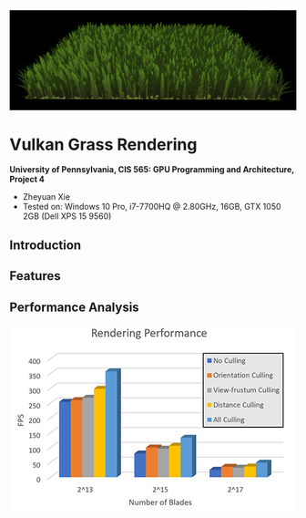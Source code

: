 ![](img/banner.gif)

Vulkan Grass Rendering
================
**University of Pennsylvania, CIS 565: GPU Programming and Architecture, Project 4**

* Zheyuan Xie
* Tested on: Windows 10 Pro, i7-7700HQ @ 2.80GHz, 16GB, GTX 1050 2GB (Dell XPS 15 9560)

## Introduction

## Features

## Performance Analysis
![](img/performance.png)